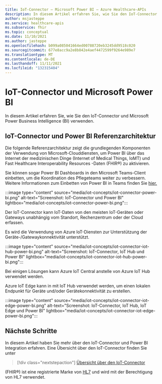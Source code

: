```yaml
---
title: IoT-Connector – Microsoft Power BI – Azure Healthcare-APIs
description: In diesem Artikel erfahren Sie, wie Sie den IoT-Connector verwenden und Power BI
author: msjasteppe
ms.service: healthcare-apis
ms.subservice: fhir
ms.topic: conceptual
ms.date: 11/10/2021
ms.author: jasteppe
ms.openlocfilehash: b099a085041664ed00788720eb3245dd9518c020
ms.sourcegitcommit: 677e8acc9a2e8b842e4aef4472599f9264e989e7
ms.translationtype: MT
ms.contentlocale: de-DE
ms.lasthandoff: 11/11/2021
ms.locfileid: "132315404"
---
```

# <a name="iot-connector-and-microsoft-power-bi"></a>IoT-Connector und Microsoft Power BI

In diesem Artikel erfahren Sie, wie Sie den IoT-Connector und Microsoft Power Business Intelligence (BI) verwenden.

## <a name="iot-connector-and-power-bi-reference-architecture"></a>IoT-Connector und Power BI Referenzarchitektur

Die folgende Referenzarchitektur zeigt die grundlegenden Komponenten der Verwendung von Microsoft-Clouddiensten, um Power BI über das Internet der medizinischen Dinge (Internet of Medical Things, IoMT) und Fast Healthcare Interoperability Resources -Daten (FHIR&#174;) zu aktivieren. 

Sie können sogar Power BI Dashboards in den Microsoft Teams-Client einbetten, um die Koordination des Pflegeteams weiter zu verbessern. Weitere Informationen zum Einbetten von Power BI in Teams finden Sie [hier.](/power-bi/collaborate-share/service-embed-report-microsoft-teams)

:::image type="content" source="media/iot-concepts/iot-connector-power-bi.png" alt-text="Screenshot: IoT-Connector und Power BI" lightbox="media/iot-concepts/iot-connector-power-bi.png":::

Der IoT-Connector kann IoT-Daten von den meisten IoT-Geräten oder Gateways unabhängig vom Standort, Rechenzentrum oder der Cloud erfassen. 

Es wird die Verwendung von Azure IoT-Diensten zur Unterstützung der Geräte-/Gatewaykonnektivität unterstützt.

:::image type="content" source="media/iot-concepts/iot-connector-iot-hub-power-bi.png" alt-text="Screenshot: IoT-Connector, IoT Hub und Power BI" lightbox="media/iot-concepts/iot-connector-iot-hub-power-bi.png":::

Bei einigen Lösungen kann Azure IoT Central anstelle von Azure IoT Hub verwendet werden.

Azure IoT Edge kann in mit IoT Hub verwendet werden, um einen lokalen Endpunkt für Geräte und/oder Gerätekonnektivität zu erstellen.

:::image type="content" source="media/iot-concepts/iot-connector-iot-edge-power-bi.png" alt-text="Screenshot: IoT-Connector, IoT Hub, IoT Edge und Power BI" lightbox="media/iot-concepts/iot-connector-iot-edge-power-bi.png":::

## <a name="next-steps"></a>Nächste Schritte

In diesem Artikel haben Sie mehr über den IoT-Connector und Power BI Integration erfahren. Eine Übersicht über den IoT-Connector finden Sie unter

>[!div class="nextstepaction"]
>[Übersicht über den IoT-Connector](iot-connector-overview.md)

(FHIR&#174;) ist eine registrierte Marke von [HL7](https://hl7.org/fhir/) und wird mit der Berechtigung von HL7 verwendet.
